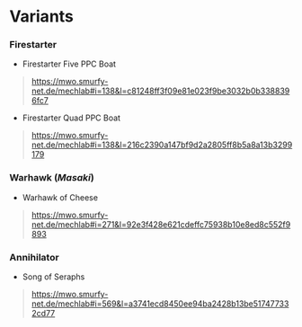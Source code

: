 # Variants

### Firestarter

* Firestarter Five PPC Boat

> https://mwo.smurfy-net.de/mechlab#i=138&l=c81248ff3f09e81e023f9be3032b0b3388396fc7

* Firestarter Quad PPC Boat

> https://mwo.smurfy-net.de/mechlab#i=138&l=216c2390a147bf9d2a2805ff8b5a8a13b3299179

### Warhawk (*Masaki*)

* Warhawk of Cheese

> https://mwo.smurfy-net.de/mechlab#i=271&l=92e3f428e621cdeffc75938b10e8ed8c552f9893

### Annihilator

* Song of Seraphs

> https://mwo.smurfy-net.de/mechlab#i=569&l=a3741ecd8450ee94ba2428b13be517477332cd77
